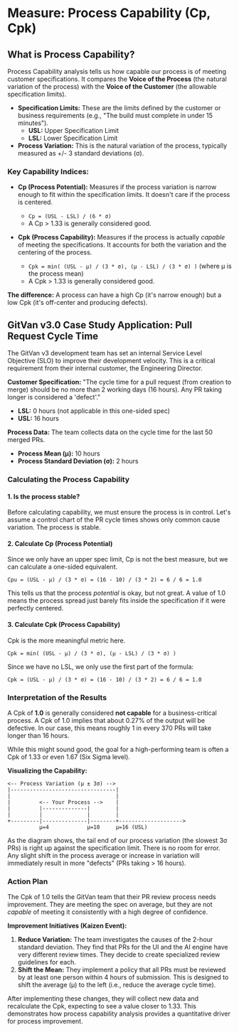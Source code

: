 # Measure: Process Capability (Cp, Cpk)

## What is Process Capability?

Process Capability analysis tells us how capable our process is of meeting customer specifications. It compares the **Voice of the Process** (the natural variation of the process) with the **Voice of the Customer** (the allowable specification limits).

*   **Specification Limits:** These are the limits defined by the customer or business requirements (e.g., "The build must complete in under 15 minutes").
    *   **USL:** Upper Specification Limit
    *   **LSL:** Lower Specification Limit
*   **Process Variation:** This is the natural variation of the process, typically measured as +/- 3 standard deviations (σ).

### Key Capability Indices:

*   **Cp (Process Potential):** Measures if the process variation is narrow enough to fit within the specification limits. It doesn't care if the process is centered.
    *   `Cp = (USL - LSL) / (6 * σ)`
    *   A Cp > 1.33 is generally considered good.

*   **Cpk (Process Capability):** Measures if the process is actually *capable* of meeting the specifications. It accounts for both the variation and the centering of the process.
    *   `Cpk = min( (USL - μ) / (3 * σ), (μ - LSL) / (3 * σ) )` (where μ is the process mean)
    *   A Cpk > 1.33 is generally considered good.

**The difference:** A process can have a high Cp (it's narrow enough) but a low Cpk (it's off-center and producing defects).

## GitVan v3.0 Case Study Application: Pull Request Cycle Time

The GitVan v3 development team has set an internal Service Level Objective (SLO) to improve their development velocity. This is a critical requirement from their internal customer, the Engineering Director.

**Customer Specification:** "The cycle time for a pull request (from creation to merge) should be no more than 2 working days (16 hours). Any PR taking longer is considered a 'defect'."

*   **LSL:** 0 hours (not applicable in this one-sided spec)
*   **USL:** 16 hours

**Process Data:** The team collects data on the cycle time for the last 50 merged PRs.

*   **Process Mean (μ):** 10 hours
*   **Process Standard Deviation (σ):** 2 hours

### Calculating the Process Capability

#### 1. Is the process stable?

Before calculating capability, we must ensure the process is in control. Let's assume a control chart of the PR cycle times shows only common cause variation. The process is stable.

#### 2. Calculate Cp (Process Potential)

Since we only have an upper spec limit, Cp is not the best measure, but we can calculate a one-sided equivalent.

`Cpu = (USL - μ) / (3 * σ) = (16 - 10) / (3 * 2) = 6 / 6 = 1.0`

This tells us that the process *potential* is okay, but not great. A value of 1.0 means the process spread just barely fits inside the specification if it were perfectly centered.

#### 3. Calculate Cpk (Process Capability)

Cpk is the more meaningful metric here.

`Cpk = min( (USL - μ) / (3 * σ), (μ - LSL) / (3 * σ) )`

Since we have no LSL, we only use the first part of the formula:

`Cpk = (USL - μ) / (3 * σ) = (16 - 10) / (3 * 2) = 6 / 6 = 1.0`

### Interpretation of the Results

A Cpk of **1.0** is generally considered **not capable** for a business-critical process. A Cpk of 1.0 implies that about 0.27% of the output will be defective. In our case, this means roughly 1 in every 370 PRs will take longer than 16 hours.

While this might sound good, the goal for a high-performing team is often a Cpk of 1.33 or even 1.67 (Six Sigma level).

**Visualizing the Capability:**

```
<-- Process Variation (μ ± 3σ) -->
|---------------------------------|
|                                 |
|         <-- Your Process -->    |
|         |--------------|        |
|         |              |        |
+---------|--------------|--------+-------------------->
          μ=4            μ=10     μ=16 (USL)

```

As the diagram shows, the tail end of our process variation (the slowest 3σ PRs) is right up against the specification limit. There is no room for error. Any slight shift in the process average or increase in variation will immediately result in more "defects" (PRs taking > 16 hours).

### Action Plan

The Cpk of 1.0 tells the GitVan team that their PR review process needs improvement. They are meeting the spec on average, but they are not *capable* of meeting it consistently with a high degree of confidence.

**Improvement Initiatives (Kaizen Event):**

1.  **Reduce Variation:** The team investigates the causes of the 2-hour standard deviation. They find that PRs for the UI and the AI engine have very different review times. They decide to create specialized review guidelines for each.
2.  **Shift the Mean:** They implement a policy that all PRs must be reviewed by at least one person within 4 hours of submission. This is designed to shift the average (μ) to the left (i.e., reduce the average cycle time).

After implementing these changes, they will collect new data and recalculate the Cpk, expecting to see a value closer to 1.33. This demonstrates how process capability analysis provides a quantitative driver for process improvement.
